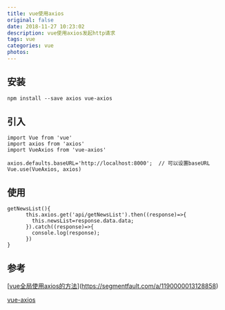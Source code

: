 ```yaml
---
title: vue使用axios
original: false
date: 2018-11-27 10:23:02
description: vue使用axios发起http请求
tags: vue
categories: vue
photos:
---
```


## 安装

```reStructuredText
npm install --save axios vue-axios
```

## 引入

```vue
import Vue from 'vue'
import axios from 'axios'
import VueAxios from 'vue-axios'

axios.defaults.baseURL='http://localhost:8000';  // 可以设置baseURL
Vue.use(VueAxios, axios)
```

## 使用

```vue
getNewsList(){
      this.axios.get('api/getNewsList').then((response)=>{
        this.newsList=response.data.data;
      }).catch((response)=>{
        console.log(response);
      })
}
```

## 参考

[[vue全局使用axios的方法](https://segmentfault.com/a/1190000013128858)](https://segmentfault.com/a/1190000013128858)

[vue-axios](https://www.npmjs.com/package/vue-axios)